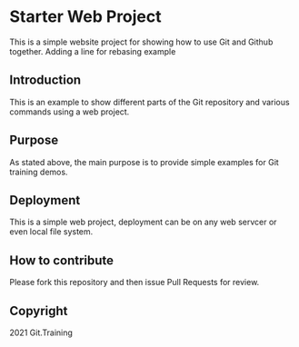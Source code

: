# Starter Web Project

This is a simple website project for
showing how to use Git and Github together.
Adding a line for rebasing example

## Introduction

This is an example to show different parts 
of the Git repository and various commands
using a web project.

## Purpose

As stated above, the main purpose is to
provide simple examples for Git training
demos.

## Deployment

This is a simple web project, deployment
can be on any web servcer or even local
file system.

## How to contribute

Please fork this repository and then issue
Pull Requests for review.

## Copyright

2021 Git.Training